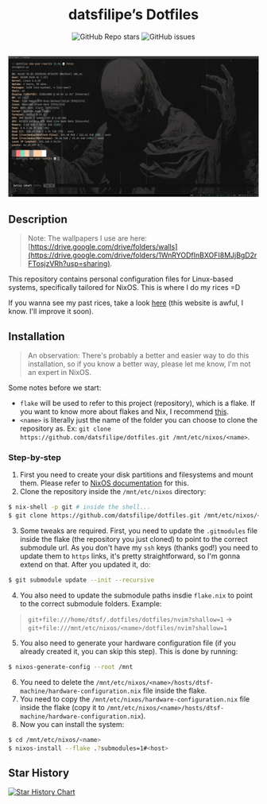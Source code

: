 <div align="center">

# datsfilipe’s Dotfiles

<img alt="GitHub Repo stars" src="https://img.shields.io/github/stars/datsfilipe/dotfiles?colorA=A0A0A0&colorB=FFCFA8&style=for-the-badge&logo=github">
<img alt="GitHub issues" src="https://img.shields.io/github/issues/datsfilipe/dotfiles?colorA=A0A0A0&colorB=FFCFA8&style=for-the-badge&logo=github">

<br/>
<br/>

![Preview](./assets/preview.png)

</div>

## Description

> Note: The wallpapers I use are here: [https://drive.google.com/drive/folders/walls](https://drive.google.com/drive/folders/1WnRYODfInBXOFI8MJjBgD2rFTosjzVRh?usp=sharing).

This repository contains personal configuration files for Linux-based systems, specifically tailored for NixOS. This is where I do my rices =D

If you wanna see my past rices, take a look [here](https://myrices.datsfilipe.dev) (this website is awful, I know. I'll improve it soon).

## Installation

> An observation: There's probably a better and easier way to do this installation, so if you know a better way, please let me know, I'm not an expert in NixOS.

Some notes before we start:

- `flake` will be used to refer to this project (repository), which is a flake. If you want to know more about flakes and Nix, I recommend [this](https://nixos-and-flakes.thiscute.world/introduction/).
- `<name>` is literally just the name of the folder you can choose to clone the repository as. Ex: `git clone https://github.com/datsfilipe/dotfiles.git /mnt/etc/nixos/<name>`.

### Step-by-step

1. First you need to create your disk partitions and filesystems and mount them. Please refer to [NixOS documentation](https://nixos.org/manual/nixos/stable/#sec-installation-manual-partitioning) for this.
2. Clone the repository inside the `/mnt/etc/nixos` directory:

```bash
$ nix-shell -p git # inside the shell...
$ git clone https://github.com/datsfilipe/dotfiles.git /mnt/etc/nixos/<name>
```

3. Some tweaks are required. First, you need to update the `.gitmodules` file inside the flake (the repository you just cloned) to point to the correct submodule url. As you don't have my `ssh` keys (thanks god!) you need to update them to `https` links, it's pretty straightforward, so I'm gonna extend on that. After you updated it, do:

```bash
$ git submodule update --init --recursive
```

4. You also need to update the submodule paths insdie `flake.nix` to point to the correct submodule folders. Example:

> `git+file:///home/dtsf/.dotfiles/dotfiles/nvim?shallow=1` -> `git+file:///mnt/etc/nixos/<name>/dotfiles/nvim?shallow=1`

5. You also need to generate your hardware configuration file (if you already created it, you can skip this step). This is done by running:

```bash
$ nixos-generate-config --root /mnt
```

6. You need to delete the `/mnt/etc/nixos/<name>/hosts/dtsf-machine/hardware-configuration.nix` file inside the flake.
7. You need to copy the `/mnt/etc/nixos/hardware-configuration.nix` file inside the flake (copy it to `/mnt/etc/nixos/<name>/hosts/dtsf-machine/hardware-configuration.nix`).
8. Now you can install the system:  

```bash
$ cd /mnt/etc/nixos/<name>
$ nixos-install --flake .?submodules=1#<host>
```

## Star History

<a href="https://star-history.com/#datsfilipe/dotfiles&Date">
  <picture>
    <source media="(prefers-color-scheme: dark)" srcset="https://api.star-history.com/svg?repos=datsfilipe/dotfiles&type=Date&theme=dark" />
    <source media="(prefers-color-scheme: light)" srcset="https://api.star-history.com/svg?repos=datsfilipe/dotfiles&type=Date" />
    <img alt="Star History Chart" src="https://api.star-history.com/svg?repos=datsfilipe/dotfiles&type=Date" />
  </picture>
</a>

